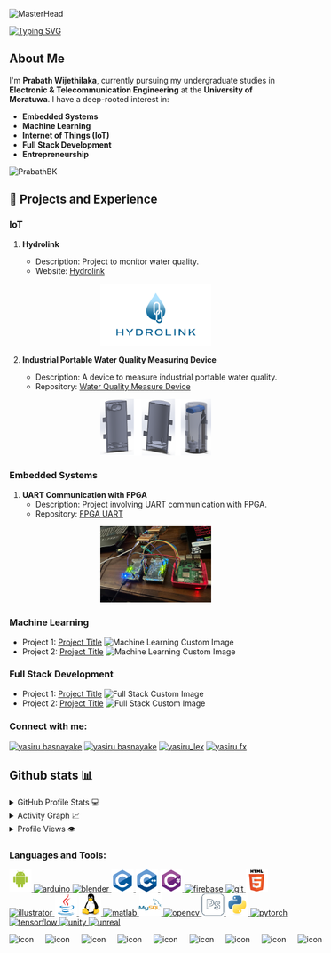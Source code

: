 ![MasterHead](https://github.com/PrabathBK/PrabathBK/blob/main/Image/github.png?raw=true)

<a href="https://git.io/typing-svg"><img src="https://readme-typing-svg.demolab.com?font=Poppins&weight=700&size=36&duration=4000&pause=1000&color=F7F7F7&center=true&vCenter=true&width=1000&height=70&lines=Hey+there!%F0%9F%91%8B" alt="Typing SVG" /></a>

## About Me
I'm **Prabath Wijethilaka**, currently pursuing my undergraduate studies in **Electronic & Telecommunication Engineering** at the **University of Moratuwa**. I have a deep-rooted interest in:
- **Embedded Systems**
- **Machine Learning**
- **Internet of Things (IoT)**
- **Full Stack Development**
- **Entrepreneurship**

<p align="left"> <img src="https://komarev.com/ghpvc/?username=PrabathBK&label=Profile%20views&color=0e75b6&style=flat" alt="PrabathBK" /> </p>

## 🔭 Projects and Experience
### IoT

1. **Hydrolink**
   - Description: Project to monitor water quality.
   - Website: [Hydrolink](www.hydrolink.lk)
   <p align="center"><img src="https://github.com/PrabathBK/PrabathBK/blob/main/Image/Text.jpg?raw=true" alt="Hydrolink" width="200"/></p>

2. **Industrial Portable Water Quality Measuring Device**
   - Description: A device to measure industrial portable water quality.
   - Repository: [Water Quality Measure Device](https://github.com/PrabathBK/Water-Quality-Measure-Device.git)
   <p align="center"><img src="https://github.com/PrabathBK/PrabathBK/blob/main/Image/Enclousure.png?raw=true" alt="Water Quality Measuring Device" width="200"/></p>

### Embedded Systems

1. **UART Communication with FPGA**
   - Description: Project involving UART communication with FPGA.
   - Repository: [FPGA UART](https://github.com/PrabathBK/FPGA_UART.git)
   <p align="center"><img src="https://github.com/PrabathBK/PrabathBK/blob/main/Image/hardware%20implementation.png?raw=true" alt="UART Communication with FPGA" width="200"/></p>

### Machine Learning
- Project 1: [Project Title](link)
  ![Machine Learning Custom Image](https://github.com/yourusername/yourrepository/raw/main/images/ml_project1.png)
- Project 2: [Project Title](link)
  ![Machine Learning Custom Image](https://github.com/yourusername/yourrepository/raw/main/images/ml_project2.png)


### Full Stack Development
- Project 1: [Project Title](link)
  ![Full Stack Custom Image](https://github.com/yourusername/yourrepository/raw/main/images/fullstack_project1.png)
- Project 2: [Project Title](link)
  ![Full Stack Custom Image](https://github.com/yourusername/yourrepository/raw/main/images/fullstack_project2.png)


<h3 align="left">Connect with me:</h3>
<p align="left">
<a href="https://linkedin.com/in/yasiru basnayake" target="blank"><img align="center" src="https://raw.githubusercontent.com/rahuldkjain/github-profile-readme-generator/master/src/images/icons/Social/linked-in-alt.svg" alt="yasiru basnayake" height="30" width="40" /></a>
<a href="https://fb.com/yasiru basnayake" target="blank"><img align="center" src="https://raw.githubusercontent.com/rahuldkjain/github-profile-readme-generator/master/src/images/icons/Social/facebook.svg" alt="yasiru basnayake" height="30" width="40" /></a>
<a href="https://instagram.com/yasiru_lex" target="blank"><img align="center" src="https://raw.githubusercontent.com/rahuldkjain/github-profile-readme-generator/master/src/images/icons/Social/instagram.svg" alt="yasiru_lex" height="30" width="40" /></a>
<a href="https://www.youtube.com/c/yasiru fx" target="blank"><img align="center" src="https://raw.githubusercontent.com/rahuldkjain/github-profile-readme-generator/master/src/images/icons/Social/youtube.svg" alt="yasiru fx" height="30" width="40" /></a>
</p>

## Github stats 📊

<details>
  <summary>GitHub Profile Stats 💻</summary>
  <br/>
    <a href="https://github.com/yasiruDEX/github-readme-stats"><img alt="Yasiru's's Github Stats" src="https://github-readme-stats.vercel.app/api/?username=YasiruDEX&show_icons=true&count_private=true&theme=default&hide_border=true&bg_color=fff&title_color=00E676&icon_color=00E676" height="192px"/></a>
<a href="https://github.com/YasiruDEX/github-readme-stats"><img alt="Yasiru's's Github Stats" src="https://github-readme-stats.vercel.app/api/top-langs/?username=YasiruDEX&layout=compact&langs_count=8" height="192px"/></a>  <br/>
</details>

<details>
  <summary>Activity Graph 📈</summary>
  <br/>

[![Ashutosh's github activity graph](https://github-readme-activity-graph.vercel.app/graph?username=YasiruDEX&bg_color=ffffff&color=000000&line=04e61b&point=403d3d&area=true&hide_border=true)](https://github.com/ashutosh00710/github-readme-activity-graph)

</details>

<details>
  <summary>Profile Views 👁</summary>
  <br/>
  <img src="https://komarev.com/ghpvc/?username=YasiruDEX&label=PROFILE+VIEWS&style=for-the-badge&color=brightgreen">

</details>



<h3 align="left">Languages and Tools:</h3>
<p align="left"> <a href="https://developer.android.com" target="_blank" rel="noreferrer"> <img src="https://raw.githubusercontent.com/devicons/devicon/master/icons/android/android-original-wordmark.svg" alt="android" width="40" height="40"/> </a> <a href="https://www.arduino.cc/" target="_blank" rel="noreferrer"> <img src="https://cdn.worldvectorlogo.com/logos/arduino-1.svg" alt="arduino" width="40" height="40"/> </a> <a href="https://www.blender.org/" target="_blank" rel="noreferrer"> <img src="https://download.blender.org/branding/community/blender_community_badge_white.svg" alt="blender" width="40" height="40"/> </a> <a href="https://www.cprogramming.com/" target="_blank" rel="noreferrer"> <img src="https://raw.githubusercontent.com/devicons/devicon/master/icons/c/c-original.svg" alt="c" width="40" height="40"/> </a> <a href="https://www.w3schools.com/cpp/" target="_blank" rel="noreferrer"> <img src="https://raw.githubusercontent.com/devicons/devicon/master/icons/cplusplus/cplusplus-original.svg" alt="cplusplus" width="40" height="40"/> </a> <a href="https://www.w3schools.com/cs/" target="_blank" rel="noreferrer"> <img src="https://raw.githubusercontent.com/devicons/devicon/master/icons/csharp/csharp-original.svg" alt="csharp" width="40" height="40"/> </a> <a href="https://firebase.google.com/" target="_blank" rel="noreferrer"> <img src="https://www.vectorlogo.zone/logos/firebase/firebase-icon.svg" alt="firebase" width="40" height="40"/> </a> <a href="https://git-scm.com/" target="_blank" rel="noreferrer"> <img src="https://www.vectorlogo.zone/logos/git-scm/git-scm-icon.svg" alt="git" width="40" height="40"/> </a> <a href="https://www.w3.org/html/" target="_blank" rel="noreferrer"> <img src="https://raw.githubusercontent.com/devicons/devicon/master/icons/html5/html5-original-wordmark.svg" alt="html5" width="40" height="40"/> </a> <a href="https://www.adobe.com/in/products/illustrator.html" target="_blank" rel="noreferrer"> <img src="https://www.vectorlogo.zone/logos/adobe_illustrator/adobe_illustrator-icon.svg" alt="illustrator" width="40" height="40"/> </a> <a href="https://www.java.com" target="_blank" rel="noreferrer"> <img src="https://raw.githubusercontent.com/devicons/devicon/master/icons/java/java-original.svg" alt="java" width="40" height="40"/> </a> <a href="https://www.linux.org/" target="_blank" rel="noreferrer"> <img src="https://raw.githubusercontent.com/devicons/devicon/master/icons/linux/linux-original.svg" alt="linux" width="40" height="40"/> </a> <a href="https://www.mathworks.com/" target="_blank" rel="noreferrer"> <img src="https://upload.wikimedia.org/wikipedia/commons/2/21/Matlab_Logo.png" alt="matlab" width="40" height="40"/> </a> <a href="https://www.mysql.com/" target="_blank" rel="noreferrer"> <img src="https://raw.githubusercontent.com/devicons/devicon/master/icons/mysql/mysql-original-wordmark.svg" alt="mysql" width="40" height="40"/> </a> <a href="https://opencv.org/" target="_blank" rel="noreferrer"> <img src="https://www.vectorlogo.zone/logos/opencv/opencv-icon.svg" alt="opencv" width="40" height="40"/> </a> <a href="https://www.photoshop.com/en" target="_blank" rel="noreferrer"> <img src="https://raw.githubusercontent.com/devicons/devicon/master/icons/photoshop/photoshop-line.svg" alt="photoshop" width="40" height="40"/> </a> <a href="https://www.python.org" target="_blank" rel="noreferrer"> <img src="https://raw.githubusercontent.com/devicons/devicon/master/icons/python/python-original.svg" alt="python" width="40" height="40"/> </a> <a href="https://pytorch.org/" target="_blank" rel="noreferrer"> <img src="https://www.vectorlogo.zone/logos/pytorch/pytorch-icon.svg" alt="pytorch" width="40" height="40"/> </a> <a href="https://www.tensorflow.org" target="_blank" rel="noreferrer"> <img src="https://www.vectorlogo.zone/logos/tensorflow/tensorflow-icon.svg" alt="tensorflow" width="40" height="40"/> </a> <a href="https://unity.com/" target="_blank" rel="noreferrer"> <img src="https://www.vectorlogo.zone/logos/unity3d/unity3d-icon.svg" alt="unity" width="40" height="40"/> </a> <a href="https://unrealengine.com/" target="_blank" rel="noreferrer"> <img src="https://raw.githubusercontent.com/kenangundogan/fontisto/036b7eca71aab1bef8e6a0518f7329f13ed62f6b/icons/svg/brand/unreal-engine.svg" alt="unreal" width="40" height="40"/> </a> </p>

<div style="display: flex; align-items: flex-start;"><img src="https://techstack-generator.vercel.app/cpp-icon.svg" alt="icon" width="65" height="65" /><img src="https://techstack-generator.vercel.app/csharp-icon.svg" alt="icon" width="65" height="65" /><img src="https://techstack-generator.vercel.app/python-icon.svg" alt="icon" width="65" height="65" /><img src="https://techstack-generator.vercel.app/mysql-icon.svg" alt="icon" width="65" height="65" /><img src="https://techstack-generator.vercel.app/java-icon.svg" alt="icon" width="65" height="65" /><img src="https://techstack-generator.vercel.app/github-icon.svg" alt="icon" width="65" height="65" /><img src="https://techstack-generator.vercel.app/webpack-icon.svg" alt="icon" width="65" height="65" /><img src="https://techstack-generator.vercel.app/js-icon.svg" alt="icon" width="65" height="65" /><img src="https://techstack-generator.vercel.app/react-icon.svg" alt="icon" width="65" height="65" /></div>
